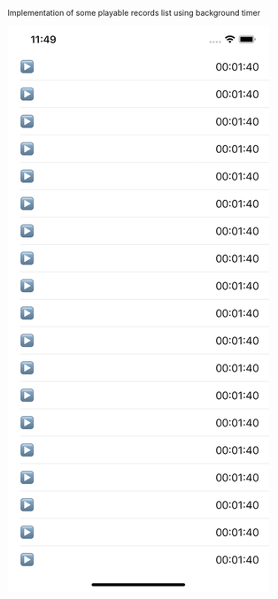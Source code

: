 Implementation of some playable records list using background timer

![screenshot](TimerTest/screenshot.png)
